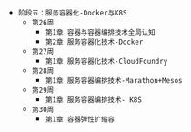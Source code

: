 * `阶段五：服务容器化-Docker与K8S`
    * `第26周`
        * `第1章 容器与容器编排技术全局认知`
        * `第2章 服务容器化技术-Docker`
    * `第27周`
        * `第1章 服务容器化技术-CloudFoundry`
    * `第28周`
        * `第1章 服务容器编排技术-Marathon+Mesos`
    * `第29周`
        * `第1章 服务容器编排技术- K8S`
    * `第30周`
        * `第1章 容器弹性扩缩容`